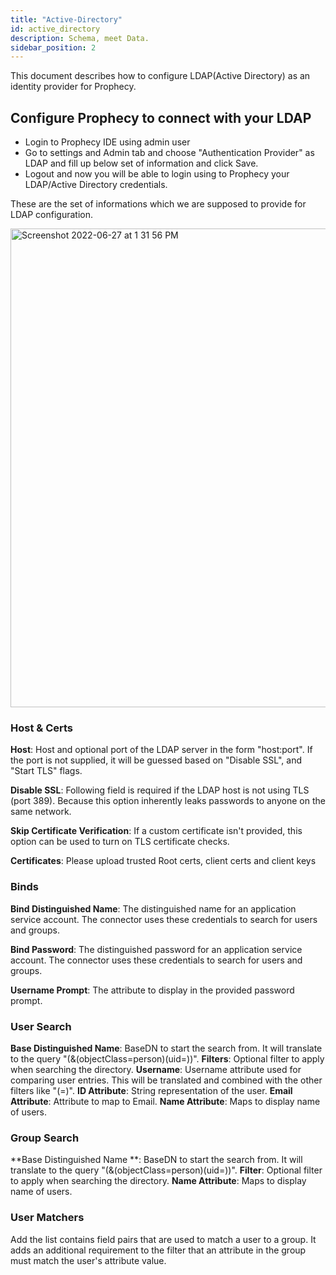 ```yaml
---
title: "Active-Directory"
id: active_directory
description: Schema, meet Data.
sidebar_position: 2
---
```


This document describes how to configure LDAP(Active Directory) as an identity provider for Prophecy.

## Configure Prophecy to connect with your LDAP 
- Login to Prophecy IDE using admin user
- Go to settings and Admin tab and choose "Authentication Provider" as LDAP and fill up below set of information and click Save. 
- Logout and now you will be able to login using to Prophecy your LDAP/Active Directory credentials. 

These are the set of informations which we are supposed to provide for LDAP configuration. 

<img width="766" alt="Screenshot 2022-06-27 at 1 31 56 PM" src="https://user-images.githubusercontent.com/59466885/176030504-1420d323-5969-4f3f-98ae-996e1e63ed38.png">


### Host & Certs
**Host**: Host and optional port of the LDAP server in the form "host:port". If the port is not supplied, it will be guessed based on "Disable SSL", and "Start TLS" flags. 

**Disable SSL**: Following field is required if the LDAP host is not using TLS (port 389). Because this option inherently leaks passwords to anyone on the same network.

**Skip Certificate Verification**: If a custom certificate isn't provided, this option can be used to turn on TLS certificate checks. 

**Certificates**: Please upload trusted Root certs, client certs and client keys

### Binds
**Bind Distinguished Name**: The distinguished name for an application service account. The connector uses these credentials to search for users and groups.

**Bind Password**: The distinguished password for an application service account. The connector uses these credentials to search for users and groups.

**Username Prompt**: The attribute to display in the provided password prompt.

### User Search
**Base Distinguished Name**: BaseDN to start the search from. It will translate to the query "(&(objectClass=person)(uid=<username>))".
**Filters**: Optional filter to apply when searching the directory.
**Username**: Username attribute used for comparing user entries. This will be translated and combined with the other filters like "(<attr>=<username>)".
**ID Attribute**: String representation of the user.
**Email Attribute**: Attribute to map to Email.
**Name Attribute**: Maps to display name of users.


### Group Search
**Base Distinguished Name **: BaseDN to start the search from. It will translate to the query "(&(objectClass=person)(uid=<username>))".
**Filter**: Optional filter to apply when searching the directory.
**Name Attribute**: Maps to display name of users.

### User Matchers
Add the list contains field pairs that are used to match a user to a group. It adds an additional requirement to the filter that an attribute in the group must match the user's attribute value.



 
